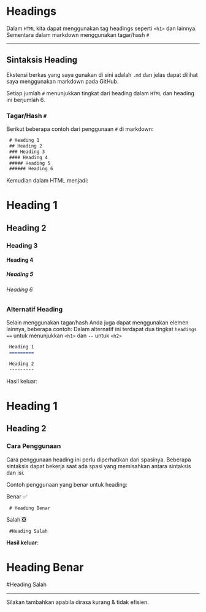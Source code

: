 # Headings
 Dalam `HTML` kita dapat menggunakan tag headings seperti `<h1>` dan lainnya.
Sementara dalam  markdown menggunakan tagar/hash `#`

---

## Sintaksis Heading
 Ekstensi berkas yang saya gunakan di sini adalah `.md` dan jelas dapat dilihat saya menggunakan markdown pada GitHub.

Setiap jumlah `#` menunjukkan tingkat dari heading dalam `HTML` dan heading ini berjumlah 6.

### Tagar/Hash `#`
Berikut beberapa contoh dari penggunaan `#` di markdown:

```markdown
 # Heading 1
 ## Heading 2
 ### Heading 3
 #### Heading 4
 ##### Heading 5
 ###### Heading 6
```

Kemudian dalam HTML menjadi:
# Heading 1
## Heading 2
### Heading 3
#### Heading 4
##### Heading 5
###### Heading 6

### Alternatif Heading
 Selain menggunakan tagar/hash Anda juga dapat menggunakan elemen lainnya, beberapa contoh:
Dalam alternatif ini terdapat dua tingkat `headings` `==` untuk menunjukkan `<h1>` dan `--` untuk `<h2>`

```markdown
 Heading 1
 =========

 Heading 2
 ---------
```

Hasil keluar:

Heading 1
==========

Heading 2
---------

### Cara Penggunaan
 Cara penggunaan heading ini perlu diperhatikan dari spasinya. Beberapa sintaksis dapat bekerja saat ada spasi yang memisahkan antara sintaksis dan isi.

Contoh penggunaan yang benar untuk heading:

Benar ✅
```
 # Heading Benar
```
Salah ❎
```
 #Heading Salah
```
**Hasil keluar**:

# Heading Benar
#Heading Salah

---

Silakan tambahkan apabila dirasa kurang & tidak efisien.

